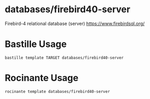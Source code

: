 # databases/firebird40-server
Firebird-4 relational database (server)
https://www.firebirdsql.org/

# Bastille Usage
```shell
bastille template TARGET databases/firebird40-server
```

# Rocinante Usage
```shell
rocinante template databases/firebird40-server
```
